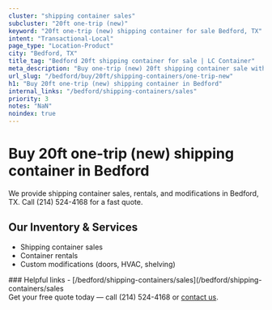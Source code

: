 ```yaml
---
cluster: "shipping container sales"
subcluster: "20ft one-trip (new)"
keyword: "20ft one-trip (new) shipping container for sale Bedford, TX"
intent: "Transactional-Local"
page_type: "Location-Product"
city: "Bedford, TX"
title_tag: "Bedford 20ft shipping container for sale | LC Container"
meta_description: "Buy one-trip (new) 20ft shipping container sale with local delivery in Bedford, TX. LC Container — local Since 2003. Request a fast quote today."
url_slug: "/bedford/buy/20ft/shipping-containers/one-trip-new"
h1: "Buy 20ft one-trip (new) shipping container in Bedford"
internal_links: "/bedford/shipping-containers/sales"
priority: 3
notes: "NaN"
noindex: true
---
```


# Buy 20ft one-trip (new) shipping container in Bedford

We provide shipping container sales, rentals, and modifications in Bedford, TX. Call (214) 524-4168 for a fast quote.

## Our Inventory & Services
- Shipping container sales
- Container rentals
- Custom modifications (doors, HVAC, shelving)

<div data-section="internal-links">
### Helpful links
- [/bedford/shipping-containers/sales](/bedford/shipping-containers/sales
</div>

<div data-section="cta">
Get your free quote today — call (214) 524-4168 or <a href="/contact">contact us</a>.
</div>

<script type="application/ld+json">{"@context":"https://schema.org","@type":"FAQPage","mainEntity":[{"@type":"Question","name":"How much does delivery cost in Bedford, TX?","acceptedAnswer":{"@type":"Answer","text":"Delivery costs vary by distance and container size. Most deliveries in Bedford, TX range from $150-$300. Call (214) 524-4168 for an exact quote based on your specific location."}},{"@type":"Question","name":"Do you offer financing or payment plans?","acceptedAnswer":{"@type":"Answer","text":"We accept major credit cards, checks, and can discuss commercial terms for bulk purchases. Call (214) 524-4168 to discuss options."}},{"@type":"Question","name":"Can you customize containers in Bedford, TX?","acceptedAnswer":{"@type":"Answer","text":"Yes — we perform modifications like doors, HVAC, insulation, and shelving. Request a custom quote at (214) 524-4168 or via our contact form."}}]}</script>
